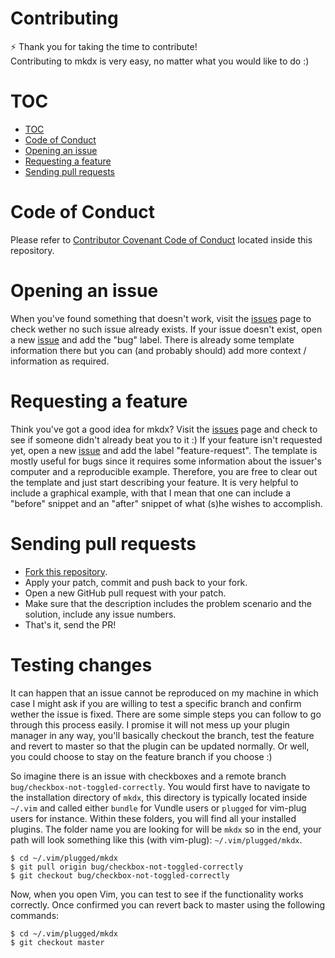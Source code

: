 Contributing
===

:zap: Thank you for taking the time to contribute!<br />
Contributing to mkdx is very easy, no matter what you would like to do :)

# TOC

- [TOC](#toc)
- [Code of Conduct](#code-of-conduct)
- [Opening an issue](#opening-an-issue)
- [Requesting a feature](#requesting-a-feature)
- [Sending pull requests](#sending-pull-requests)

# Code of Conduct

Please refer to [Contributor Covenant Code of Conduct](https://github.com/SidOfc/mkdx/blob/master/CODE_OF_CONDUCT.md) located inside this repository.

# Opening an issue

When you've found something that doesn't work, visit the [issues](https://github.com/SidOfc/mkdx/issues?utf8=✓&q=is%3Aissue+is%3Aopen+label%3Abug) page to check wether no such issue already exists.
If your issue doesn't exist, open a new [issue](issues/new) and add the "bug" label.
There is already some template information there but you can (and probably should) add more context / information as required.

# Requesting a feature

Think you've got a good idea for mkdx? Visit the [issues](https://github.com/SidOfc/mkdx/issues?utf8=✓&q=is%3Aissue+is%3Aopen+label%3Afeature-request) page
and check to see if someone didn't already beat you to it :)
If your feature isn't requested yet, open a new [issue](issues/new) and add the label "feature-request".
The template is mostly useful for bugs since it requires some information about the issuer's computer and a reproducible example.
Therefore, you are free to clear out the template and just start describing your feature.
It is very helpful to include a graphical example, with that I mean that one can include a "before" snippet
and an "after" snippet of what (s)he wishes to accomplish.

# Sending pull requests

- [Fork this repository](https://help.github.com/articles/fork-a-repo/).
- Apply your patch, commit and push back to your fork.
- Open a new GitHub pull request with your patch.
- Make sure that the description includes the problem scenario and the solution, include any issue numbers.
- That's it, send the PR!

# Testing changes

It can happen that an issue cannot be reproduced on my machine in which case I might ask if you are willing to test
a specific branch and confirm wether the issue is fixed. There are some simple steps you can follow to go through this process easily.
I promise it will not mess up your plugin manager in any way, you'll basically checkout the branch, test the feature and revert to master
so that the plugin can be updated normally. Or well, you could choose to stay on the feature branch if you choose :)

So imagine there is an issue with checkboxes and a remote branch `bug/checkbox-not-toggled-correctly`.
You would first have to navigate to the installation directory of `mkdx`, this directory is typically located inside `~/.vim` and called
either `bundle` for Vundle users or `plugged` for vim-plug users for instance. Within these folders, you will find all your installed plugins.
The folder name you are looking for will be `mkdx` so in the end, your path will look something like this (with vim-plug): `~/.vim/plugged/mkdx`.

    $ cd ~/.vim/plugged/mkdx
    $ git pull origin bug/checkbox-not-toggled-correctly
    $ git checkout bug/checkbox-not-toggled-correctly

Now, when you open Vim, you can test to see if the functionality works correctly. Once confirmed you can revert back to master
using the following commands:

    $ cd ~/.vim/plugged/mkdx
    $ git checkout master
